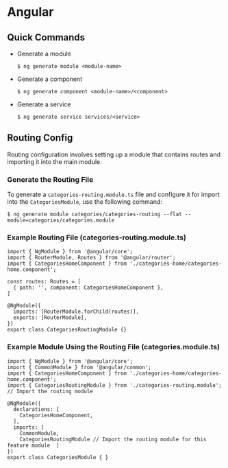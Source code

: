 # Angular

## Quick Commands

* Generate a module

	```
	$ ng generate module <module-name>
	```

* Generate a component

	```
	$ ng generate component <module-name>/<component>
	```
	
* Generate a service

	```
	$ ng generate service services/<service>
	```	

## Routing Config

Routing configuration involves setting up a module that contains routes and importing it into the main module.

### Generate the Routing File

To generate a `categories-routing.module.ts` file and configure it for import into the `CategoriesModule`, use the following command:

```shell
$ ng generate module categories/categories-routing --flat --module=categories/categories.module
```

### Example Routing File (categories-routing.module.ts)

```
import { NgModule } from '@angular/core';
import { RouterModule, Routes } from '@angular/router';
import { CategoriesHomeComponent } from './categories-home/categories-home.component';

const routes: Routes = [
  { path: '', component: CategoriesHomeComponent },
]

@NgModule({
  imports: [RouterModule.forChild(routes)],
  exports: [RouterModule],
})
export class CategoriesRoutingModule {}
```

### Example Module Using the Routing File (categories.module.ts)
```
import { NgModule } from '@angular/core';
import { CommonModule } from '@angular/common';
import { CategoriesHomeComponent } from './categories-home/categories-home.component';
import { CategoriesRoutingModule } from './categories-routing.module'; // Import the routing module

@NgModule({
  declarations: [
    CategoriesHomeComponent,
  ],
  imports: [
    CommonModule,
    CategoriesRoutingModule // Import the routing module for this feature module  ]
})
export class CategoriesModule { }
```
